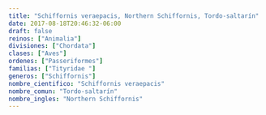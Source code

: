 ```yaml
---
title: "Schiffornis veraepacis, Northern Schiffornis, Tordo-saltarín"
date: 2017-08-18T20:46:32-06:00
draft: false
reinos: ["Animalia"]
divisiones: ["Chordata"]
clases: ["Aves"]
ordenes: ["Passeriformes"]
familias: ["Tityridae "]
generos: ["Schiffornis"]
nombre_cientifico: "Schiffornis veraepacis"
nombre_comun: "Tordo-saltarín"
nombre_ingles: "Northern Schiffornis"
---
```

